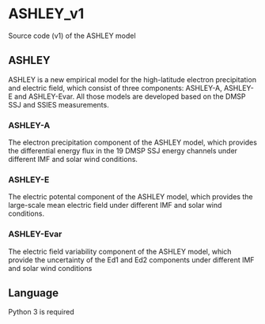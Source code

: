 # ASHLEY_v1

Source code (v1) of the ASHLEY model

## ASHLEY
ASHLEY is a new empirical model for the high-latitude electron precipitation and electric field, which consist of three components: ASHLEY-A, ASHLEY-E and ASHLEY-Evar. All those models are developed based on the DMSP SSJ and SSIES measurements.

### ASHLEY-A
The electron precipitation component of the ASHLEY model, which provides the differential energy flux in the 19 DMSP SSJ energy channels under different IMF and solar wind conditions.

### ASHLEY-E
The electric potental component of the ASHLEY model, which provides the large-scale mean electric field under different IMF and solar wind conditions.

### ASHLEY-Evar
The electric field variability component of the ASHLEY model, which provide the uncertainty of the Ed1 and Ed2 components under different IMF and solar wind conditions

## Language 
Python 3 is required
